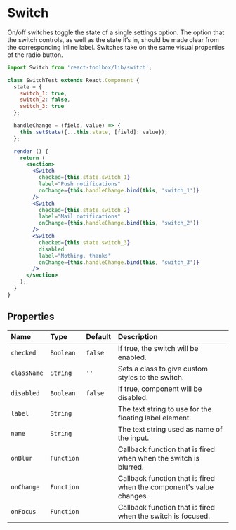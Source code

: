 # Switch

On/off switches toggle the state of a single settings option. The option that the switch controls, as well as the state it’s in, should be made clear from the corresponding inline label. Switches take on the same visual properties of the radio button.

<!-- example -->
```jsx
import Switch from 'react-toolbox/lib/switch';

class SwitchTest extends React.Component {
  state = {
    switch_1: true,
    switch_2: false,
    switch_3: true
  };

  handleChange = (field, value) => {
    this.setState({...this.state, [field]: value});
  };

  render () {
    return (
      <section>
        <Switch
          checked={this.state.switch_1}
          label="Push notifications"
          onChange={this.handleChange.bind(this, 'switch_1')}
        />
        <Switch
          checked={this.state.switch_2}
          label="Mail notifications"
          onChange={this.handleChange.bind(this, 'switch_2')}
        />
        <Switch
          checked={this.state.switch_3}
          disabled
          label="Nothing, thanks"
          onChange={this.handleChange.bind(this, 'switch_3')}
        />
      </section>
    );
  }
}
```

## Properties

| Name              | Type          | Default       | Description|
|:-----|:-----|:-----|:-----|
| `checked`      | `Boolean`        | `false`       | If true, the switch will be enabled.|
| `className`    | `String`         | `''`          | Sets a class to give custom styles to the switch.|
| `disabled`     | `Boolean`        | `false`       | If true, component will be disabled.|
| `label`        | `String`         |               | The text string to use for the floating label element.|
| `name`         | `String`         |               | The text string used as name of the input.|
| `onBlur`       | `Function`       |               | Callback function that is fired when when the switch is blurred.|
| `onChange`     | `Function`       |               | Callback function that is fired when the component's value changes.|
| `onFocus`      | `Function`       |               | Callback function that is fired when the switch is focused.|
